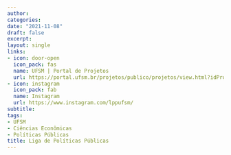 ```yaml
---
author: 
categories:
date: "2021-11-08"
draft: false
excerpt: 
layout: single
links:
- icon: door-open
  icon_pack: fas
  name: UFSM | Portal de Projetos
  url: https://portal.ufsm.br/projetos/publico/projetos/view.html?idProjeto=68242
- icon: instagram
  icon_pack: fab
  name: Instagram
  url: https://www.instagram.com/lppufsm/
subtitle: 
tags:
- UFSM
- Ciências Econômicas
- Políticas Públicas
title: Liga de Políticas Públicas
---
```

